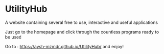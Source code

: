 # UtilityHub
A website containing several free to use, interactive and useful applications  

Just go to the homepage and click through the countless programs ready to be used

Go to : https://aysh-mzmdr.github.io/UtilityHub/ and enjoy!